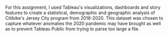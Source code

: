 For this assignment, I used Tableau's visualizations, dashboards and story features to create a statistical, demographic and geographic analysis of Citibike's Jersey City program from 2018-2020. This dataset was chosen to capture whatever anomalies the 2020 pandemic may have brought as well as to prevent Tableau Public from trying to parse too large a file.